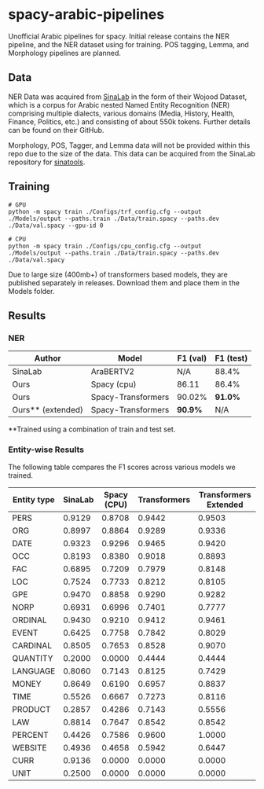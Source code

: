 # spacy-arabic-pipelines
Unofficial Arabic pipelines for spacy. Initial release contains the NER pipeline, and the NER dataset using for training.
POS tagging, Lemma, and Morphology pipelines are planned.


## Data

NER Data was acquired from [SinaLab](https://github.com/SinaLab/ArabicNER) in the form of their Wojood Dataset, 
which is a corpus for Arabic nested Named Entity Recognition (NER) comprising multiple dialects, various domains (Media, History, Health, Finance, Politics, etc.)
and consisting of about 550k tokens. Further details can be found on their GitHub.

Morphology, POS, Tagger, and Lemma data will not be provided within this repo due to the size of the data. This data can
be acquired from the SinaLab repository for [sinatools](https://github.com/SinaLab/sinatools). 

## Training

```
# GPU
python -m spacy train ./Configs/trf_config.cfg --output ./Models/output --paths.train ./Data/train.spacy --paths.dev ./Data/val.spacy --gpu-id 0

# CPU
python -m spacy train ./Configs/cpu_config.cfg --output ./Models/output --paths.train ./Data/train.spacy --paths.dev ./Data/val.spacy
```

Due to large size (400mb+) of transformers based models, they are published separately in releases. 
Download them and place them in the Models folder.

## Results 

### NER


| Author            | Model              | F1 (val) | F1 (test) |
|-------------------|--------------------|----------|-----------|
| SinaLab           | AraBERTV2          | N/A      | 88.4%     |
| Ours              | Spacy (cpu)        | 86.11    | 86.4%     |
| Ours              | Spacy-Transformers | 90.02%   | **91.0%** |
| Ours** (extended) | Spacy-Transformers | **90.9%**   | N/A       |

**Trained using a combination of train and test set.

### Entity-wise Results

The following table compares the F1 scores across various models we trained.

| Entity type | SinaLab | Spacy (CPU) | Transformers | Transformers Extended  |
|-------------|---------|-------------|--------------|------------------------|
| PERS        | 0.9129  | 0.8708      | 0.9442       | 0.9503                 |
| ORG         | 0.8997  | 0.8864      | 0.9289       | 0.9336                 |
| DATE        | 0.9323  | 0.9296      | 0.9465       | 0.9420                 |
| OCC         | 0.8193  | 0.8380      | 0.9018       | 0.8893                 |
| FAC         | 0.6895  | 0.7209      | 0.7979       | 0.8148                 |
| LOC         | 0.7524  | 0.7733      | 0.8212       | 0.8105                 |
| GPE         | 0.9470  | 0.8858      | 0.9290       | 0.9282                 |
| NORP        | 0.6931  | 0.6996      | 0.7401       | 0.7777                 |
| ORDINAL     | 0.9430  | 0.9210      | 0.9412       | 0.9461                 |
| EVENT       | 0.6425  | 0.7758      | 0.7842       | 0.8029                 |
| CARDINAL    | 0.8505  | 0.7653      | 0.8528       | 0.9070                 |
| QUANTITY    | 0.2000  | 0.0000      | 0.4444       | 0.4444                 |
| LANGUAGE    | 0.8060  | 0.7143      | 0.8125       | 0.7429                 |
| MONEY       | 0.8649  | 0.6190      | 0.6957       | 0.8837                 |
| TIME        | 0.5526  | 0.6667      | 0.7273       | 0.8116                 |
| PRODUCT     | 0.2857  | 0.4286      | 0.7143       | 0.5556                 |
| LAW         | 0.8814  | 0.7647      | 0.8542       | 0.8542                 |
| PERCENT     | 0.4426  | 0.7586      | 0.9600       | 1.0000                 |
| WEBSITE     | 0.4936  | 0.4658      | 0.5942       | 0.6447                 |
| CURR        | 0.9136  | 0.0000      | 0.0000       | 0.0000                 |
| UNIT        | 0.2500  | 0.0000      | 0.0000       | 0.0000                 |


